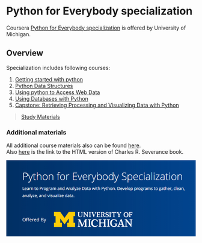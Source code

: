 # Python for Everybody specialization

Coursera [Python for Everybody specialization](https://www.coursera.org/specializations/python "Awesome stuff") is offered by University of Michigan.

## Overview

Specialization includes following courses:

1. [Getting started with python](https://github.com/BrahmajitMohapatra/Coursera-Python-for-Everybody-Specialization/tree/main/Course_1_Getting_Started_with_Python)
2. [Python Data Structures](https://github.com/BrahmajitMohapatra/Coursera-Python-for-Everybody-Specialization/tree/main/Course_2_Python_Data_Structures)
3. [Using python to Access Web Data](https://github.com/BrahmajitMohapatra/Coursera-Python-for-Everybody-Specialization/tree/main/Course_3_Using_Python_to_Acess_Web_Data)
4. [Using Databases with Python](https://github.com/BrahmajitMohapatra/Coursera-Python-for-Everybody-Specialization/tree/main/Course_4_Using_Databases_with_Python)
5. [Capstone: Retrieving Processing and Visualizing Data with Python](https://github.com/BrahmajitMohapatra/Coursera-Python-for-Everybody-Specialization/tree/main/Course_5_Capstone_Python_Quiz)


> [Study Materials](https://github.com/BrahmajitMohapatra/Coursera-Python-for-Everybody-Specialization/upload/main/Study%20Materials)

### Additional materials

All additional course materials also can be found [here](https://www.py4e.com/).  
Also [here](https://www.py4e.com/html3/) is the link to the HTML version of Charles R. Severance book.


![Cover](https://github.com/BrahmajitMohapatra/Coursera-Python-for-Everybody-Specialization/blob/main/cover.jpg)
